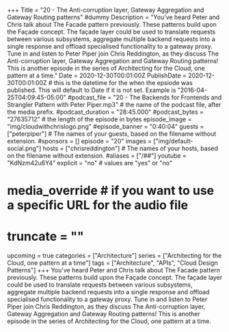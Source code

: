 +++
Title = "20 - The Anti-corruption layer, Gateway Aggregation and Gateway Routing patterns" #dummy
Description = "You've heard Peter and Chris talk about The Facade pattern previously. These patterns build upon the Façade concept. The façade layer could be used to translate requests between various subsystems, aggregate multiple backend requests into a single response and offload specialised functionality to a gateway proxy. Tune in and listen to Peter Piper join Chris Reddington, as they discuss The Anti-corruption layer, Gateway Aggregation and Gateway Routing patterns! This is another episode in the series of Architecting for the Cloud, one pattern at a time."
Date = 2020-12-30T00:01:00Z
PublishDate = 2020-12-30T00:01:00Z # this is the datetime for the when the epsiode was published. This will default to Date if it is not set. Example is "2016-04-25T04:09:45-05:00"
#podcast_file = "20 - The Backends for Frontends and Strangler Pattern with Peter Piper.mp3" # the name of the podcast file, after the media prefix.
#podcast_duration = "28:45.000"
#podcast_bytes = "27635712" # the length of the episode in bytes
episode_image = "img/cloudwithchrislogo.png"
#episode_banner = "0:40:04"
guests = ["peterpiper"] # The names of your guests, based on the filename without extension.
#sponsors = []
episode = "20"
images = ["img/default-social.png"]
hosts = ["chrisreddington"] # The names of your hosts, based on the filename without extension.
#aliases = ["/##"]
youtube = "KdNzm42u6Y4"
explicit = "no" # values are "yes" or "no"
# media_override # if you want to use a specific URL for the audio file
# truncate = ""
upcoming = true
categories = ["Architecture"]
series = ["Architecting for the Cloud, one pattern at a time"]
tags = ["Architecture", "APIs", "Cloud Design Patterns"]
+++
You've heard Peter and Chris talk about The Facade pattern previously. These patterns build upon the Façade concept. The façade layer could be used to translate requests between various subsystems, aggregate multiple backend requests into a single response and offload specialised functionality to a gateway proxy. Tune in and listen to Peter Piper join Chris Reddington, as they discuss The Anti-corruption layer, Gateway Aggregation and Gateway Routing patterns! This is another episode in the series of Architecting for the Cloud, one pattern at a time.
